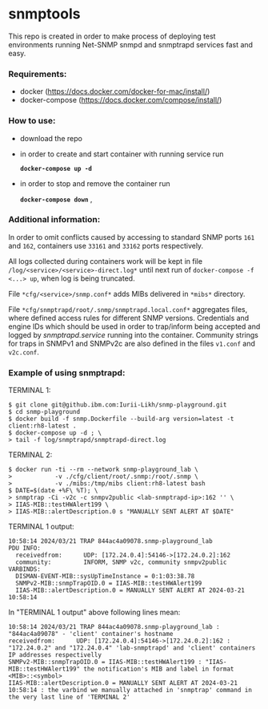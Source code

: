 # snmptools

This repo is created in order to make process of deploying test environments running Net-SNMP snmpd and snmptrapd services fast and easy.


### Requirements:

- docker (https://docs.docker.com/docker-for-mac/install/)
- docker-compose (https://docs.docker.com/compose/install/)

### How to use:

- download the repo

- in order to create and start container with running service run 

  **`docker-compose up -d`** 

- in order to stop and remove the container run 

  **`docker-compose down`** ,
  
### Additional information:

In order to omit conflicts caused by accessing to standard SNMP ports `161` and `162`, containers use `33161` and `33162` ports respectively.

All logs collected during containers work will be kept in file `/log/<service>/<service>-direct.log*` until next run of `docker-compose -f <...> up`, when log is being truncated.

File `*cfg/<service>/snmp.conf*` adds MIBs delivered in `*mibs*` directory.

File `*cfg/snmptrapd/root/.snmp/snmptrapd.local.conf*` aggregates files, where defined access rules for different SNMP versions. Credentials and engine IDs which should be used in order to trap/inform being accepted and logged by *snmptrapd.service* running into the container. Community strings for traps in SNMPv1 and SNMPv2c are also defined in the files `v1.conf` and `v2c.conf`.

### Example of using snmptrapd:

TERMINAL 1:

    $ git clone git@github.ibm.com:Iurii-Likh/snmp-playground.git
    $ cd snmp-playground
    $ docker build -f snmp.Dockerfile --build-arg version=latest -t client:rh8-latest .
    $ docker-compose up -d ; \
    > tail -f log/snmptrapd/snmptrapd-direct.log 


TERMINAL 2:

    $ docker run -ti --rm --network snmp-playground_lab \
    >            -v ./cfg/client/root/.snmp:/root/.snmp \
    >            -v ./mibs:/tmp/mibs client:rh8-latest bash
    $ DATE=$(date +%F\ %T); \
    > snmptrap -Ci -v2c -c snmpv2public <lab-snmptrapd-ip>:162 '' \
    > IIAS-MIB::testHWAlert199 \
    > IIAS-MIB::alertDescription.0 s "MANUALLY SENT ALERT AT $DATE"


TERMINAL 1 output:
   
    10:58:14 2024/03/21 TRAP 844ac4a09078.snmp-playground_lab
    PDU INFO:
      receivedfrom:      UDP: [172.24.0.4]:54146->[172.24.0.2]:162
      community:         INFORM, SNMP v2c, community snmpv2public
    VARBINDS:
      DISMAN-EVENT-MIB::sysUpTimeInstance = 0:1:03:38.78
      SNMPv2-MIB::snmpTrapOID.0 = IIAS-MIB::testHWAlert199
      IIAS-MIB::alertDescription.0 = MANUALLY SENT ALERT AT 2024-03-21 10:58:14


In "TERMINAL 1 output" above following lines mean: 

    10:58:14 2024/03/21 TRAP 844ac4a09078.snmp-playground_lab : "844ac4a09078" - 'client' container's hostname
    receivedfrom:      UDP: [172.24.0.4]:54146->[172.24.0.2]:162 : "172.24.0.2" and "172.24.0.4" 'lab-snmptrapd' and 'client' containers IP addresses respectivelly 
    SNMPv2-MIB::snmpTrapOID.0 = IIAS-MIB::testHWAlert199 : "IIAS-MIB::testHWAlert199" the notification's MIB and label in format <MIB>::<symbol>
    IIAS-MIB::alertDescription.0 = MANUALLY SENT ALERT AT 2024-03-21 10:58:14 : the varbind we manually attached in 'snmptrap' command in the very last line of 'TERMINAL 2'  

